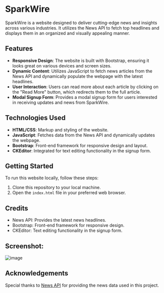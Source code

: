 # SparkWire

SparkWire is a website designed to deliver cutting-edge news and insights across various industries. It utilizes the News API to fetch top headlines and displays them in an organized and visually appealing manner.

## Features

- **Responsive Design**: The website is built with Bootstrap, ensuring it looks great on various devices and screen sizes.
- **Dynamic Content**: Utilizes JavaScript to fetch news articles from the News API and dynamically populate the webpage with the latest headlines.
- **User Interaction**: Users can read more about each article by clicking on the "Read More" button, which redirects them to the full article.
- **Modal Signup Form**: Provides a modal signup form for users interested in receiving updates and news from SparkWire.

## Technologies Used

- **HTML/CSS**: Markup and styling of the website.
- **JavaScript**: Fetches data from the News API and dynamically updates the webpage.
- **Bootstrap**: Front-end framework for responsive design and layout.
- **CKEditor**: Integrated for text editing functionality in the signup form.

## Getting Started

To run this website locally, follow these steps:

1. Clone this repository to your local machine.
2. Open the `index.html` file in your preferred web browser.

## Credits

- News API: Provides the latest news headlines.
- Bootstrap: Front-end framework for responsive design.
- CKEditor: Text editing functionality in the signup form.

## Screenshot:

![image](https://github.com/JeremiahRanen7/SparksWire/assets/141173239/43cdb2a8-8d88-49a2-bac7-1ad38a0e118c)


## Acknowledgements

Special thanks to [News API](https://newsapi.org/) for providing the news data used in this project.
